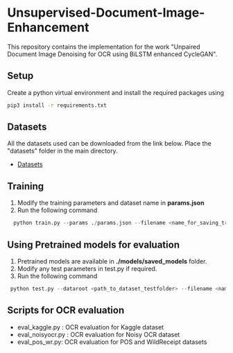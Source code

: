 # Unsupervised-Document-Image-Enhancement 
This repository contains the implementation for the work "Unpaired Document Image Denoising for OCR using BiLSTM enhanced
CycleGAN".


## Setup
Create a python virtual environment and install the required packages using
```bash
pip3 install -r requirements.txt
``` 
## Datasets
All the datasets used can be downloaded from the link below. Place the "datasets" folder in the main directory. 

* [Datasets](https://drive.google.com/file/d/1c6Leomjyf6to_ElrCrPC-vM4HmvDajRT/view?usp=drive_link)


## Training 
1. Modify the training parameters and dataset name in **params.json**
2. Run the following command
```python 
  python train.py --params ./params.json --filename <name_for_saving_trained_model> --wandb_run_name <wandb_run_name> 
```

## Using Pretrained models for evaluation
1. Pretrained models are available in **./models/saved_models** folder.  
2. Modify any test parameters in test.py if required. 
3. Run the following command
```python 
 python test.py --dataroot <path_to_dataset_testfolder> --filename <name_for_output_folder> --generator_A2B <pretrained_model_file>
```
 
 
## Scripts for OCR evaluation 
* eval_kaggle.py : OCR evaluation for Kaggle dataset
* eval_noisyocr.py : OCR evaluation for Noisy OCR dataset
* eval_pos_wr.py: OCR evaluation for POS and WildReceipt datasets

